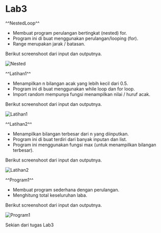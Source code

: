# Lab3

^^NestedLoop^^
- Membuat program perulangan bertingkat (nested) for.
- Program ini di buat menggunakan perulangan/looping (for).
- Range merupakan jarak / batasan.

Berikut screenshoot dari input dan outputnya.

![Nested](https://user-images.githubusercontent.com/92651803/141194586-1309b288-4963-443d-b900-f5eab8682d59.png)

^^Latihan1^^
- Menampilkan n bilangan acak yang lebih kecil dari 0.5.
- Program ini di buat menggunakan while loop dan for loop.
- Import random mempunya fungsi menampilkan nilai / huruf acak.
 
 Berikut screenshoot dari input dan outputnya.
 
 ![Latihan1](https://user-images.githubusercontent.com/92651803/141195762-baec715a-a3b9-4b13-9339-3979ff10fc26.png)

^^Latihan2^^
- Menampilkan bilangan terbesar dari n yang diinputkan.
- Program ini di buat terdiri dari banyak inputan dan list.
- Program ini menggunakan fungsi max (untuk menampilkan bilangan terbesar).

Berikut screenshoot dari input dan outputnya.

![Latihan2](https://user-images.githubusercontent.com/92651803/141196299-2f0a1677-8426-41cd-9544-ebb4ce8f3a19.png)

^^Program1^^
- Membuat program sederhana dengan perulangan.
- Menghitung total keseluruhan laba.

Berikut screenshoot dari input dan outputnya.

![Program1](https://user-images.githubusercontent.com/92651803/141196544-c71b186e-ec11-482d-8072-81ea09bf7e9b.png)

Sekian dari tugas Lab3
